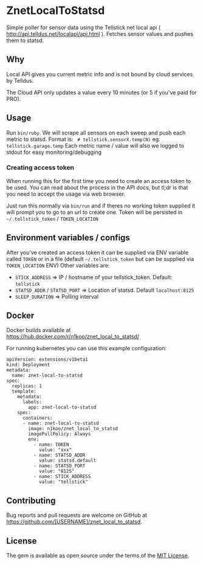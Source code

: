#  ZnetLocalToStatsd

Simple poller for sensor data using the Tellstick net local api ( http://api.telldus.net/localapi/api.html ). 
Fetches sensor values and pushes them to statsd.

## Why
Local API gives you current metric info and is not bound by cloud services by Telldus. 

The Cloud API only updates a value every 10 minutes (or 5 if you've paid for PRO).

## Usage

Run `bin/ruby`. We will scrape all sensors on each sweep and push each metric to statsd. Format is: ` # tellstick.sensorX.temp(N)` eg. `tellstick.garage.temp` 
Each metric name / value will also we logged to stdout for easy monitoring/debugging

### Creating access token

When running this for the first time you need to create an access token to be used. You can read about the process in the API docs, but tl;dr is that you need to accept the usage via web browser.

Just run this normally via `bin/run` and if theres no working token supplied it will prompt you to go to an url to create one. Token will be persisted in `~/.tellstick_token` / `TOKEN_LOCATION`

## Environment variables / configs

After you've created an access token it can be supplied via ENV variable called `TOKEN` or in a file (default `~/.tellstick_token` but can be supplied via `TOKEN_LOCATION` ENV)
Other variables are:

- `STICK_ADDRESS` => IP / hostname of your tellstick_token. Default: `tellstick`
- `STATSD_ADDR` / `STATSD_PORT` => Location of statsd. Default `localhost:8125`
- `SLEEP_DURATION` => Polling interval

## Docker

Docker builds available at https://hub.docker.com/r/n1koo/znet_local_to_statsd/

For running kubernetes you can use this example configuration:

```
apiVersion: extensions/v1beta1
kind: Deployment
metadata:
  name: znet-local-to-statsd
spec:
  replicas: 1
  template:
    metadata:
      labels:
        app: znet-local-to-statsd
    spec:
      containers:
      - name: znet-local-to-statsd
        image: n1koo/znet_local_to_statsd
        imagePullPolicy: Always
        env:
          - name: TOKEN
            value: "xxx"
          - name: STATSD_ADDR
            value: statsd.default
          - name: STATSD_PORT
            value: "8125"
          - name: STICK_ADDRESS
            value: "tellstick"
```

## Contributing

Bug reports and pull requests are welcome on GitHub at https://github.com/[USERNAME]/znet_local_to_statsd.


## License

The gem is available as open source under the terms of the [MIT License](http://opensource.org/licenses/MIT).

